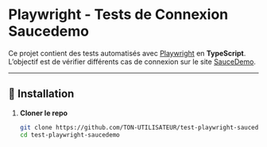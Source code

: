 # Playwright - Tests de Connexion Saucedemo

Ce projet contient des tests automatisés avec [Playwright](https://playwright.dev/) en **TypeScript**.  
L’objectif est de vérifier différents cas de connexion sur le site [SauceDemo](https://www.saucedemo.com/v1/).

---

## 🚀 Installation

1. **Cloner le repo**
   ```bash
   git clone https://github.com/TON-UTILISATEUR/test-playwright-saucedemo.git
   cd test-playwright-saucedemo
